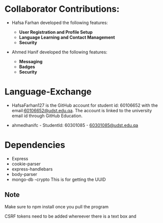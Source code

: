 
# Collaborator Contributions:
- Hafsa Farhan developed the following features:                                
  - **User Registration and Profile Setup**
  - **Language Learning and Contact Management**
  - **Security**
  
- Ahmed Hanif developed the following features:
   - **Messaging**
   - **Badges**
   - **Security**

# Language-Exchange
- HafsaFarhan127 is the GitHub account for student id: 60106652 with the email:60106652@udst.edu.qa.
The account is linked to the university email id through GitHub Education.

- ahmedhanifc - StudentId: 60301085 - 60301085@udst.edu.qa

# Dependencies
- Express
- cookie-parser
- express-handlebars
- body-parser
- mongo-db
-crypto 
   This is for getting the UUID
## Note
Make sure to npm install once you pull the program

CSRF tokens need to be added whereever there is a text box and <script> tag can be passed through

##Business Rules
-BUSINESS RULE:When userA adds userB as friend,in userB's contacts list-userA gets added as well

-BUSINESS RULE: USERS MUST UPLOAD PROFILE PICTURES,THERE WILL BE NO DEFAULT FOR THEM.we want personlized profiles and visible ones.

-BUSINESS RULE:user cant even login wihtout verification and once they have been verified,the rest of the site does not need to check for it.

-BUSINESS RULE: We update a session with filled values  only after login not during sign-up

# Language Exchange Platform

## Overview
The **Language Exchange Platform** is designed to connect individuals who wish to learn new languages with native speakers around the world. By fostering real-time text-based communication, users can improve their language skills interactively and immerse themselves in cultural exchanges. 

This project is built with **Node.js**, **Express.js**, and **MongoDB**

## Features

### 1. **User Registration and Profile Setup**
- Users can:
  - Register with a username, email, and password.
  - Set up profiles including their name, profile picture, and personal details.
  - Indicate languages they are fluent in and languages they wish to learn.
- Password reset and email verification are supported.

### 2. **Language Learning and Contact Management**
- Users can:
  - View and add other users fluent in their desired language.
  - Manage a contact list of friends.
  - Block or unblock users.

### 3. **Messaging**
- Text-based messaging allows users to communicate with their contacts.
- Messages update on page refresh (real-time functionality is not implemented).

### 4. **Badges**
- Badge system to reward user achievements:
  - **First Conversation**: Message sent and replied to.
  - **100 Messages Sent**: Achieved when sending 100 messages.
  - More can be added as needed

### 5. **Security**
- Protection against Cross-Site Request Forgery (CSRF).
- User sessions are managed securely with cookies.

## Tech Stack
- **Node.js**
- **Express.js**
- **MongoDB**
- **CoreUI Template** for consistent frontend design

## Development Notes
- **Flash Messages**: Used extensively for success and error notifications.
- **Session Management**: Cookies store session keys; data retrieved and validated per request.
- **CSRF Tokens**: Tokens are generated and verified for sensitive operations.
- **Badge System**: Modular design allows easy addition of new badges.

## Future Enhancements
- Real-time messaging.
- Audio and video communication.
- Advanced user analytics and statistics.
- AI Chatbot

## Contact
For inquiries, please contact:
1)  Ahmed Hanif - ahmedhanifc@gmail.com OR 60301085@udst.edu.qa
2) Hafsa Farhan - hafsafarhan127@gmail.com OR 60106652@udst.edu.qa
